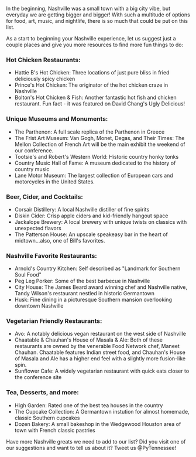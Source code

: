 In the beginning, Nashville was a small town with a big city vibe, but everyday we are getting bigger and bigger! With such a multitude of options for food, art, music, and nightlife, there is so much that could be put on this list. 

As a start to beginning your Nashville experience, let us suggest just a couple places and give you more resources to find more fun things to do:

### Hot Chicken Restaurants:
* Hattie B's Hot Chicken: Three locations of just pure bliss in fried deliciously spicy chicken
* Prince's Hot Chicken: The originator of the hot chicken craze in Nashville
* Bolton's Hot Chicken & Fish: Another fantastic hot fish and chicken restaurant. Fun fact - it was featured on David Chang's Ugly Delicious!

### Unique Museums and Monuments:
* The Parthenon: A full scale replica of the Parthenon in Greece
* The Frist Art Museum:  Van Gogh, Monet, Degas, and Their Times: The Mellon Collection of French Art will be the main exhibit the weekend of our conference.
* Tootsie's and Robert's Western World: Historic country honky tonks 
* Country Music Hall of Fame: A museum dedicated to the history of country music
* Lane Motor Museum: The largest collection of European cars and motorcycles in the United States.

### Beer, Cider, and Cocktails:
* Corsair Distillery: A local Nashville distiller of fine spirits
* Diskin Cider: Crisp apple ciders and kid-friendly hangout space
* Jackalope Brewery: A local brewery with unique twists on classics with unexpected flavors
* The Patterson House: An upscale speakeasy bar in the heart of midtown...also, one of Bill's favorites.

### Nashville Favorite Restaurants:
* Arnold's Country Kitchen: Self described as "Landmark for Southern Soul Food"
* Peg Leg Porker: Some of the best barbecue in Nashville
* City House: The James Beard award winning chef and Nashville native, Tandy Wilson's restaurant nestled in historic Germantown
* Husk: Fine dining in a picturesque Southern mansion overlooking downtown Nashville

### Vegetarian Friendly Restaurants:
* Avo: A notably delicious vegan restaurant on the west side of Nashville
* Chaatable & Chauhan's House of Masala & Ale: Both of these restaurants are owned by the venerable Food Network chef, Maneet Chauhan. Chaatable features Indian street food, and Chauhan's  House of Masala and Ale has a higher end feel with a slightly more fusion-like spin.
* Sunflower Cafe: A widely vegetarian restaurant with quick eats closer to the conference site

### Tea, Desserts, and more:
* High Garden: Rated one of the best tea houses in the country
* The Cupcake Collection: A Germantown instution for almost homemade, classic Southern cupcakes
* Dozen Bakery: A small bakeshop in the Wedgewood Houston area of town with French classic pastries

Have more Nashville greats we need to add to our list? Did you visit one of our suggestions and want to tell us about it? Tweet us @PyTennessee!
